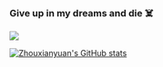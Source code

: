 ###  Give up in my dreams and die ☠️

<!--
**zhouxianyuan/zhouxianyuan** is a ✨ _special_ ✨ repository because its `README.md` (this file) appears on your GitHub profile.

Here are some ideas to get you started:

- 🔭 I’m currently working on ...
- 🌱 I’m currently learning ...
- 👯 I’m looking to collaborate on ...
- 🤔 I’m looking for help with ...
- 💬 Ask me about ...
- 📫 How to reach me: ...
- 😄 Pronouns: ...
- ⚡ Fun fact: ...
-->

![](https://komarev.com/ghpvc/?username=zhouxianyuan&color=grey)

[![Zhouxianyuan's GitHub stats](https://github-readme-stats.vercel.app/api?username=zhouxianyuan&show_icons=true&theme=radical)](https://github.com/anuraghazra/github-readme-stats)

<!--
[![Top Langs](https://github-readme-stats.vercel.app/api/top-langs/?username=zhouxianyuan&layout=compact)](https://github.com/anuraghazra/github-readme-stats)
-->
